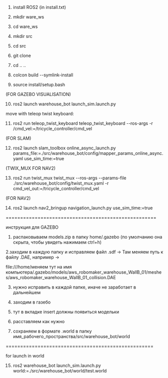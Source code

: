 1. install ROS2    (in install.txt)

2. mkdir ware_ws

3. cd ware_ws

4. mkdir src

5. cd src

6. git clone

7. cd .. ..

8. colcon build --symlink-install

9. source install/setup.bash

(FOR GAZEBO VISUALISATION)

10. ros2 launch warehouse_bot launch_sim.launch.py 

move with teleop twist keyboard:

11.  ros2 run teleop_twist_keyboard teleop_twist_keyboard --ros-args -r /cmd_vel:=/tricycle_controller/cmd_vel

(FOR SLAM)

12. ros2 launch slam_toolbox online_async_launch.py params_file:=./src/warehouse_bot/config/mapper_params_online_async.yaml use_sim_time:=true 

(TWIX_MUX FOR NAV2)

13. ros2 run twist_mux twist_mux --ros-args --params-file ./src/warehouse_bot/config/twist_mux.yaml -r cmd_vel_out:=/tricycle_controller/cmd_vel 

(FOR NAV2)

14. ros2 launch nav2_bringup navigation_launch.py use_sim_time:=true





====================================================

инструкция для GAZEBO 

1. распаковываем models.zip в папку home/.gazebo (по умолчанию она скрыта, чтобы увидеть нажимаем ctrl+h)

2.заходим в каждую папку и исправляем файл .sdf -> Там меняем путь к файлу  .DAE, например -> 

<uri>file:///home/меняем тут на имя компьютера/.gazebo/models/aws_robomaker_warehouse_WallB_01/meshes/aws_robomaker_warehouse_WallB_01_collision.DAE</uri>

3. нужно исправить в каждой папке, иначе не заработает в дальнейшем

4. заходим в газебо

5. тут в вкладке insert должны появиться модельки

6. расставляем как нужно

7. сохраняем в формате .world в папку имя_рабочего_пространства/src/warehouse_bot/world


===================================================


for launch in world

15. ros2 warehouse_bot launch_sim.launch.py world:=./src/warehouse_bot/world/test.world
